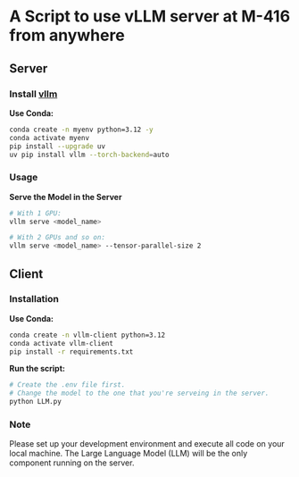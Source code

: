 # A Script to use vLLM server at M-416 from anywhere
## Server
### Install [vllm](https://docs.vllm.ai/en/latest/getting_started/quickstart.html#offline-batched-inference)

**Use Conda:**

```bash
conda create -n myenv python=3.12 -y
conda activate myenv
pip install --upgrade uv
uv pip install vllm --torch-backend=auto
```

### Usage

**Serve the Model in the Server**
```bash
# With 1 GPU:
vllm serve <model_name>

# With 2 GPUs and so on:
vllm serve <model_name> --tensor-parallel-size 2
```
## Client 
### Installation
**Use Conda:**

```bash
conda create -n vllm-client python=3.12
conda activate vllm-client
pip install -r requirements.txt
```

**Run the script:**

```bash
# Create the .env file first.
# Change the model to the one that you're serveing in the server.
python LLM.py
```

### Note

Please set up your development environment and execute all code on your local machine. The Large Language Model (LLM) will be the only component running on the server.